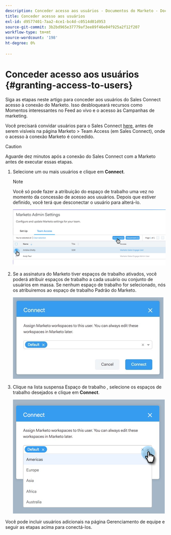 ```yaml
---
description: Conceder acesso aos usuários - Documentos do Marketo - Documentação do produto
title: Conceder acesso aos usuários
exl-id: d9577401-7aa2-4ce1-bc4d-c0514d01d953
source-git-commit: 3b2bd965e37779af3ee89f46e04f925a2f12f207
workflow-type: tm+mt
source-wordcount: '198'
ht-degree: 0%

---
```


# Conceder acesso aos usuários {#granting-access-to-users}

Siga as etapas neste artigo para conceder aos usuários do Sales Connect acesso à conexão do Marketo. Isso desbloqueará recursos como Momentos interessantes no Feed ao vivo e o acesso às Campanhas de marketing.

Você precisará convidar usuários para o Sales Connect [here](/help/marketo/product-docs/marketo-sales-connect/admin/invite-users.md), antes de serem visíveis na página Marketo > Team Access (em Sales Connect), onde o acesso à conexão Marketo é concedido.

>[!CAUTION]
>
>Aguarde dez minutos após a conexão do Sales Connect com a Marketo antes de executar essas etapas.

1. Selecione um ou mais usuários e clique em **Connect**.

   >[!NOTE]
   >
   >Você só pode fazer a atribuição do espaço de trabalho uma vez no momento da concessão de acesso aos usuários. Depois que estiver definido, você terá que desconectar o usuário para alterá-lo.

   ![](assets/granting-access-to-users-1.png)

1. Se a assinatura do Marketo tiver espaços de trabalho ativados, você poderá atribuir espaços de trabalho a cada usuário ou conjunto de usuários em massa. Se nenhum espaço de trabalho for selecionado, nós os atribuiremos ao espaço de trabalho Padrão do Marketo.

   ![](assets/granting-access-to-users-2.jpg)

1. Clique na lista suspensa Espaço de trabalho , selecione os espaços de trabalho desejados e clique em **Connect**.

   ![](assets/granting-access-to-users-3.png)

Você pode incluir usuários adicionais na página Gerenciamento de equipe e seguir as etapas acima para conectá-los.
